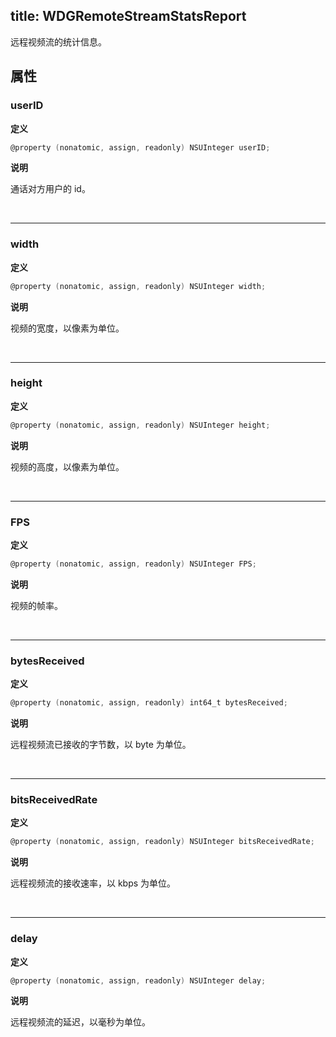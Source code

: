 title: WDGRemoteStreamStatsReport
---

远程视频流的统计信息。

## 属性

### userID

**定义**

```objectivec
@property (nonatomic, assign, readonly) NSUInteger userID;
```

**说明**

通话对方用户的 id。

</br>

---

### width

**定义**

```objectivec
@property (nonatomic, assign, readonly) NSUInteger width;
```

**说明**

视频的宽度，以像素为单位。

</br>

---

### height

**定义**

```objectivec
@property (nonatomic, assign, readonly) NSUInteger height;
```

**说明**

视频的高度，以像素为单位。

</br>

---

### FPS

**定义**

```objectivec
@property (nonatomic, assign, readonly) NSUInteger FPS;
```

**说明**

视频的帧率。

</br>

---

### bytesReceived

**定义**

```objectivec
@property (nonatomic, assign, readonly) int64_t bytesReceived;
```

**说明**

远程视频流已接收的字节数，以 byte 为单位。

</br>

---

### bitsReceivedRate

**定义**

```objectivec
@property (nonatomic, assign, readonly) NSUInteger bitsReceivedRate;
```

**说明**

 远程视频流的接收速率，以 kbps 为单位。

</br>

---

### delay

**定义**

```objectivec
@property (nonatomic, assign, readonly) NSUInteger delay;
```

**说明**

 远程视频流的延迟，以毫秒为单位。

</br>